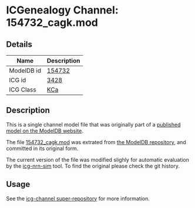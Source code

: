 # ICGenealogy Channel: 154732\_cagk.mod

## Details

Name | Description
---- | -----------
ModelDB id | [154732](http://senselab.med.yale.edu/ModelDB/ShowModel.cshtml?model=154732)
ICG id | [3428](http://icg.neurotheory.ox.ac.uk/channels/5/3428)
ICG Class | [KCa](http://icg.neurotheory.ox.ac.uk/channels/5)

## Description

This is a single channel model file that was originally part of a [published model on the ModelDB website](http://senselab.med.yale.edu/mModelDB/ShowModel.cshtml?model=154732).


The file [154732\_cagk.mod](154732_cagk.mod) was extrated from [the ModelDB repository](http://senselab.med.yale.edu/ModelDB/ShowModel.cshtml?model=154732), and committed in its original form.

The current version of the file was modified slighly for automatic evaluation by the [icg-nrn-sim](https://github.com/icgenealogy/icg-nrn-sim) tool. To find the original please check the git history.


## Usage

See the [icg-channel super-repository](https://github.com/icgenealogy/icg-channels) for more information.